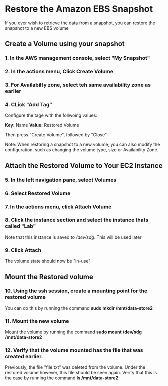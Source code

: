 # Restore the Amazon EBS Snapshot

If you ever wish to retrieve the data from a snapshot, you can restore the snapshot to a new EBS volume

## Create a Volume using your snapshot

### 1. In the AWS management console, select "My Snapshot"

### 2. In the actions menu, Click Create Volume

### 3. For Availabilty zone, select teh same availability zone as earlier

### 4. CLick "Add Tag"

Configure the tage with the follwoing values:

**Key:** Name
**Value:** Restored Volume

Then press "Create Volume", followed by "Close"

Note: When restoring a snapshot to a new volume, you can also modify the configuration, such as changing the volume type, size or Availability Zone.

## Attach the Restored Volume to Your EC2 Instance

### 5. In the left navigation pane, select Volumes

### 6. Select Restored Volume

### 7. In the actions menu, click Attach Volume

### 8. Click the instance section and select the instance thats called "Lab"

Note that this instance is saved to */dev/sdg*. This will be used later

### 9. Click Attach

The volume state should now be "in-use"

## Mount the Restored volume

### 10. Using the ssh session, create a mounting point for the restored volume

You can do this by running the command **sudo mkdir /mnt/data-store2**

### 11. Mount the new volume

Mount the volume by running the command **sudo mount /dev/sdg /mnt/data-store2**

### 12. Verify that the volume mounted has the file that was created earlier.

Previously, the file "file.txt" was deleted from the volume. Under the restored volume however, this file should be seen again. Verify that this is the case by running the command **ls /mnt/data-store2**
